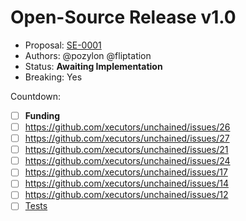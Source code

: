 # Open-Source Release v1.0

* Proposal: [SE-0001](0001-open-source.md)
* Authors: @pozylon @fliptation
* Status: **Awaiting Implementation**
* Breaking: Yes

Countdown:

- [ ] **Funding**
- [ ] https://github.com/xecutors/unchained/issues/26
- [ ] https://github.com/xecutors/unchained/issues/27
- [ ] https://github.com/xecutors/unchained/issues/21
- [ ] https://github.com/xecutors/unchained/issues/24
- [ ] https://github.com/xecutors/unchained/issues/17
- [ ] https://github.com/xecutors/unchained/issues/14
- [ ] https://github.com/xecutors/unchained/issues/12
- [ ] [Tests](https://github.com/xecutors/unchained/issues/3)
